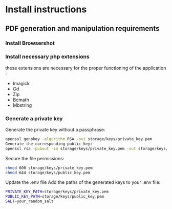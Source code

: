 # Install instructions

## PDF generation and manipulation requirements

### Install Browsershot

### Install necessary php extensions

these extensions are necessary for the proper functioning of the application :

- Imagick
- Gd
- Zip
- Bcmath
- Mbstring

### Generate a private key

Generate the private key without a passphrase:

```sh
openssl genpkey -algorithm RSA -out storage/keys/private_key.pem
Generate the corresponding public key:
openssl rsa -pubout -in storage/keys/private_key.pem -out storage/keys/public_key.pem
```

Secure the file permissions:

```sh
chmod 600 storage/keys/private_key.pem
chmod 644 storage/keys/public_key.pem
```

Update the .env file Add the paths of the generated keys to your .env file:

```sh
PRIVATE_KEY_PATH=storage/keys/private_key.pem
PUBLIC_KEY_PATH=storage/keys/public_key.pem
SALT=your_random_salt
```
